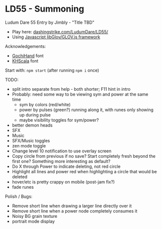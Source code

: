 LD55 - Summoning
============================

Ludum Dare 55 Entry by Jimbly - "Title TBD"

* Play here: [dashingstrike.com/LudumDare/LD55/](http://www.dashingstrike.com/LudumDare/LD55/)
* Using [Javascript libGlov/GLOV.js framework](https://github.com/Jimbly/glovjs)

Acknowledgements:
* [GochiHand](https://fonts.google.com/specimen/Gochi+Hand) font
* [KHScala](https://www.dafont.com/khscala.font) font

Start with: `npm start` (after running `npm i` once)

TODO:
* split intro separate from help - both shorter; F11 hint in intro
* Probably: need some way to be viewing sym and power at the same time
  * sym by colors (red/white)
  * power by pulses (green?) running along it, with runes only showing up during pulse
  * maybe visibility toggles for sym/power?
* better demon heads
* SFX
* Music
* SFX/Music toggles
* zen mode toggle
* Change level 10 notification to use overlay screen
* Copy circle from previous if no save?  Start completely fresh beyond the first one?  Something more interesting as default?
* Do X through Power to indicate deleting, not red circle
* Highlight all lines and power red when highlighting a circle that would be deleted
* hover/etc is pretty crappy on mobile (post-jam fix?)
* fade runes

Polish / Bugs:
* Remove short line when drawing a larger line directly over it
* Remove short line when a power node completely consumes it
* Noisy BG grain texture
* portrait mode display

